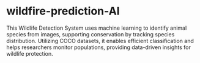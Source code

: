 # wildfire-prediction-AI
This Wildlife Detection System uses machine learning to identify animal species from images, supporting conservation by tracking species distribution. Utilizing COCO datasets, it enables efficient classification and helps researchers monitor populations, providing data-driven insights for wildlife protection.
